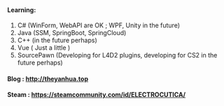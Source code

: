 #### Learning:

1. C#  (WinForm, WebAPI are OK ;  WPF, Unity in the future)
2. Java  (SSM, SpringBoot, SpringCloud)
3. C++  (in the future perhaps)
4. Vue ( Just a little )
5. SourcePawn (Developing for L4D2 plugins,  developing for CS2 in the future perhaps)



#### Blog : http://theyanhua.top
#### Steam : https://steamcommunity.com/id/ELECTROCUTICA/
